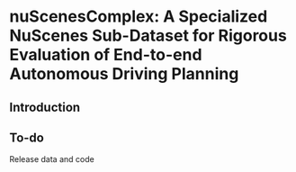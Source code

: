 # nuScenesComplex: A Specialized NuScenes Sub-Dataset for Rigorous Evaluation of End-to-end Autonomous Driving Planning

## Introduction

## To-do
Release data and code
